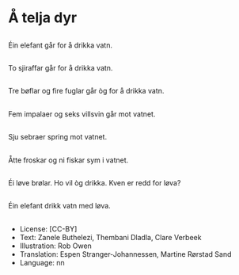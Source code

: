 # Å telja dyr

##
Éin elefant går for å drikka vatn.

##
To sjiraffar går for å drikka vatn.

##
Tre bøflar og fire fuglar går òg for å drikka vatn.

##
Fem impalaer og seks villsvin går mot vatnet.

##
Sju sebraer spring mot vatnet.

##
Åtte froskar og ni fiskar sym i vatnet.

##
Éi løve brølar. Ho vil òg drikka. Kven er redd for løva?

##
Éin elefant drikk vatn med løva.

##
* License: [CC-BY]
* Text: Zanele Buthelezi, Thembani Dladla, Clare Verbeek
* Illustration: Rob Owen
* Translation: Espen Stranger-Johannessen, Martine Rørstad Sand
* Language: nn
